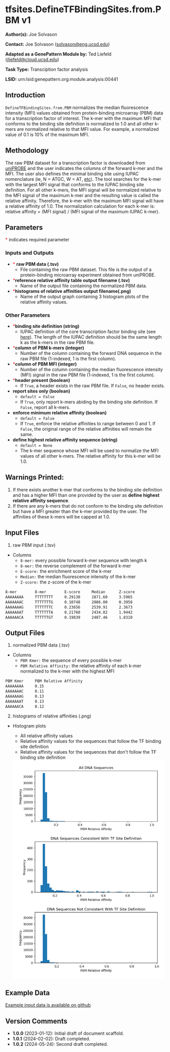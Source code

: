 # tfsites.DefineTFBindingSites.from.PBM v1

**Author(s):** Joe Solvason

**Contact:** Joe Solvason (solvason@eng.ucsd.edu)

**Adapted as a GenePattern Module by:** Ted Liefeld (jliefeld@cloud.ucsd.edu)

**Task Type:** Transciption factor analysis

**LSID:**  urn:lsid:genepattern.org:module.analysis:00441


## Introduction

`DefineTFBindingSites.from.PBM` normalizes the median fluorescence intensity (MFI) values obtained from protein-binding microarray (PBM) data for a transcription factor of interest. The k-mer with the maximum MFI that conforms to the binding site definition is normalized to 1.0 and all other k-mers are normalized relative to that MFI value. For example, a normalized value of 0.1 is 10% of the maximum MFI. 

## Methodology

The raw PBM dataset for a transcription factor is downloaded from [uniPROBE](http://the_brain.bwh.harvard.edu/uniprobe/) and the user indicates the columns of the forward k-mer and the MFI. The user also defines the minimal binding site using IUPAC nomenclature (ie, N = ATGC, W = AT, [etc](https://genome.ucsc.edu/goldenPath/help/iupac.html)). The tool searches for the k-mer with the largest MFI signal that conforms to the IUPAC binding site definition. For all other k-mers, the MFI signal will be normalized relative to the MFI signal of the maximum k-mer and the resulting value is called the relative affinity. Therefore, the k-mer with the maximum MFI signal will have a relative affinity of 1.0. The normalization calculation for each k-mer is: relative affinity = (MFI signal) / (MFI signal of the maximum IUPAC k-mer). 

## Parameters

<span style="color: red;">*</span> indicates required parameter

### Inputs and Outputs

- <span style="color: red;">*</span> **raw PBM data (.tsv)** 
    - File containing the raw PBM dataset. This file is the output of a protein-binding microarray experiment obtained from uniPROBE. 
- <span style="color: red;">*</span>**reference relative affinity table output filename (.tsv)**
    - Name of the output file containing the normalized PBM data. 
- <span style="color: red;">*</span>**histograms of relative affinities output filename(.png)** 
    - Name of the output graph containing 3 histogram plots of the relative affinity values.
      
### Other Parameters
- <span style="color: red;">*</span>**binding site definition (string)**
    - IUPAC definition of the core transcription factor binding site (see [here](https://www.bioinformatics.org/sms/iupac.html)). The length of the IUPAC definition should be the same length k as the k-mers in the raw PBM file.
- <span style="color: red;">*</span>**column of PBM k-mers (integer)**
    - Number of the column containing the forward DNA sequence in the raw PBM file (1-indexed, 1 is the first column).
- <span style="color: red;">*</span>**column of PBM MFI (integer)**
    - Number of the column containing the median fluorescence intensity (MFI) signal in the raw PBM file (1-indexed, 1 is the first column).
- <span style="color: red;">*</span>**header present (boolean)**
    - If `True`, a header exists in the raw PBM file. If `False`, no header exists.
- **report sites only (boolean)**
    - `default = False`
    - If `True`, only report k-mers abiding by the binding site definition. If `False`, report all k-mers.
- **enforce minimum relative affinity (boolean)**
    - `default = False`
    - If `True`, enforce the relative affinities to range between 0 and 1. If `False`, the original range of the relative affinities will remain the same.
- **define highest relative affinity sequence (string)**
    - `default = None`
    - The k-mer sequence whose MFI will be used to normalize the MFI values of all other k-mers. The relative affinity for this k-mer will be 1.0. 

## Warnings Printed:

1. If there exists another k-mer that conforms to the binding site definition and has a higher MFI than one provided by the user as **define highest relative affinity sequence**.
2. If there are any k-mers that do not conform to the binding site definition but have a MFI greater than the k-mer provided by the user. The affinities of these k-mers will be capped at 1.0.

## Input Files

1.  raw PBM input (.tsv)
- Columns
  - `8-mer:` every possible forward k-mer sequence with length k
  - `8-mer:` the reverse complement of the forward k-mer
  - `E-score:` the enrichment score of the k-mer
  - `Median:` the median fluorescence intensity of the k-mer
  - `Z-score:` the z-score of the k-mer

```
8-mer        8-mer        E-score     Median      Z-score
AAAAAAAA     TTTTTTTT     0.29130     2871.60     3.5965
AAAAAAAC     TTTTTTTG     0.10748     2086.00     0.3958
AAAAAAAG     TTTTTTTC     0.23656     2539.91     2.3673
AAAAAAAT     TTTTTTTA     0.21760     2434.82     1.9442
AAAAAACA     TTTTTTGT     0.19839     2407.46     1.8310
```
       
## Output Files

1. normalized PBM data (.tsv)
- Columns
  - `PBM Kmer:` the sequence of every possible k-mer
  - `PBM Relative Affinity:` the relative affinity of each k-mer normalized to the k-mer with the highest MFI 

```
PBM Kmer     PBM Relative Affinity
AAAAAAAA     0.15
AAAAAAAC     0.11
AAAAAAAG     0.13
AAAAAAAT     0.13
AAAAAACA     0.12
```

2. histograms of relative affinities (.png) 
- Histogram plots
  - All relative affinity values
  - Relative affinity values for the sequences that follow the TF binding site definition 
  - Relative affinity values for the sequences that don't follow the TF binding site definition 

   <img src="./01-output_aff-histograms.png"/>
    
  
## Example Data

[Example input data is available on github](https://github.com/genepattern/tfsites.DefineTfSites/data)
    
    
## Version Comments

- **1.0.0** (2023-01-12): Initial draft of document scaffold.
- **1.0.1** (2024-02-02): Draft completed.
- **1.0.2** (2024-05-24): Second draft completed.
